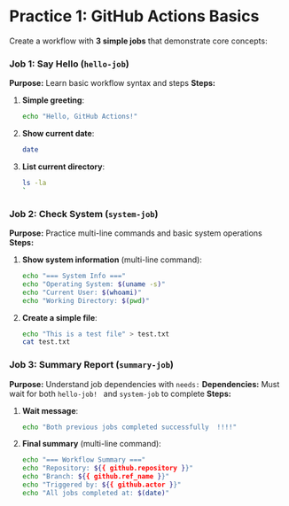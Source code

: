 # Practice 1: GitHub Actions Basics

Create a workflow with **3 simple jobs** that demonstrate core concepts:

### Job 1: Say Hello (`hello-job`)
**Purpose:** Learn basic workflow syntax and steps
**Steps:**
1. **Simple greeting**:
   ```bash
   echo "Hello, GitHub Actions!"
   ```
2. **Show current date**:
   ```bash
   date
   ```
3. **List current directory**:
   ```bash
   ls -la
   `
### Job 2: Check System (`system-job`)
**Purpose:** Practice multi-line commands and basic system operations
**Steps:**
1. **Show system information** (multi-line command):
   ```bash
   echo "=== System Info ==="
   echo "Operating System: $(uname -s)"
   echo "Current User: $(whoami)"
   echo "Working Directory: $(pwd)"
   ```
2. **Create a simple file**:
   ```bash
   echo "This is a test file" > test.txt
   cat test.txt
   ```

### Job 3: Summary Report (`summary-job`)
**Purpose:** Understand job dependencies with `needs:`
**Dependencies:** Must wait for both `hello-job! ` and `system-job` to complete
**Steps:**
1. **Wait message**:
   ```bash
   echo "Both previous jobs completed successfully  !!!!"
   ```
2. **Final summary** (multi-line command):
   ```bash
   echo "=== Workflow Summary ==="
   echo "Repository: ${{ github.repository }}"
   echo "Branch: ${{ github.ref_name }}"
   echo "Triggered by: ${{ github.actor }}"
   echo "All jobs completed at: $(date)"
   ```
